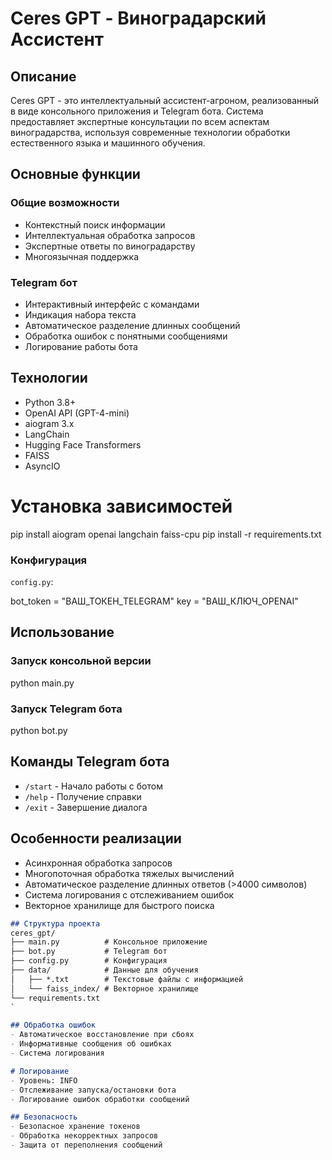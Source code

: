 # Ceres GPT - Виноградарский Ассистент

## Описание
Ceres GPT - это интеллектуальный ассистент-агроном, реализованный в виде консольного приложения и Telegram бота. Система предоставляет экспертные консультации по всем аспектам виноградарства, используя современные технологии обработки естественного языка и машинного обучения.

## Основные функции

### Общие возможности
- Контекстный поиск информации
- Интеллектуальная обработка запросов
- Экспертные ответы по виноградарству
- Многоязычная поддержка

### Telegram бот
- Интерактивный интерфейс с командами
- Индикация набора текста
- Автоматическое разделение длинных сообщений
- Обработка ошибок с понятными сообщениями
- Логирование работы бота

## Технологии
- Python 3.8+
- OpenAI API (GPT-4-mini)
- aiogram 3.x
- LangChain
- Hugging Face Transformers
- FAISS
- AsyncIO

# Установка зависимостей
pip install aiogram openai langchain faiss-cpu
pip install -r requirements.txt

### Конфигурация
`config.py`:

bot_token = "ВАШ_ТОКЕН_TELEGRAM"
key = "ВАШ_КЛЮЧ_OPENAI"

## Использование

### Запуск консольной версии
python main.py

### Запуск Telegram бота
python bot.py

## Команды Telegram бота
- `/start` - Начало работы с ботом
- `/help` - Получение справки
- `/exit` - Завершение диалога

## Особенности реализации
- Асинхронная обработка запросов
- Многопоточная обработка тяжелых вычислений
- Автоматическое разделение длинных ответов (>4000 символов)
- Система логирования с отслеживанием ошибок
- Векторное хранилище для быстрого поиска
  
```markdown
## Структура проекта
ceres_gpt/
├── main.py          # Консольное приложение
├── bot.py           # Telegram бот
├── config.py        # Конфигурация
├── data/            # Данные для обучения
│   ├── *.txt        # Текстовые файлы с информацией
│   └── faiss_index/ # Векторное хранилище
└── requirements.txt
`

## Обработка ошибок
- Автоматическое восстановление при сбоях
- Информативные сообщения об ошибках
- Система логирования

# Логирование
- Уровень: INFO
- Отслеживание запуска/остановки бота
- Логирование ошибок обработки сообщений

## Безопасность
- Безопасное хранение токенов
- Обработка некорректных запросов
- Защита от переполнения сообщений




